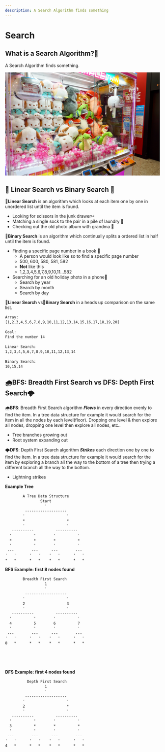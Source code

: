 ```yaml
---
description: A Search Algorithm finds something
---
```


# Search

## What is a Search Algorithm?🧐

A Search Algorithm finds something.

![Claw Machine](../.gitbook/assets/aj-garcia-4k4tx68es50-unsplash.jpg)

## 🐌 Linear Search vs Binary Search 🚀 

🐌**Linear Search** is an algorithm which looks at each item one by one in unordered list until the item is found.

* Looking for scissors in the junk drawer✂ 
* Matching a single sock to the pair in a pile of laundry 🧦 
* Checking out the old photo album with grandma 👵 

🚀**Binary Search** is an algorithm which continually splits a ordered list in half until the item is found. 

* Finding a specific page number in a book 📖 
  * A person would look like so to find a specific page number
  * 500, 600, 580, 581, 582
  * **Not** like this
  * 1,2,3,4,5,6,7,8,9,10,11...582
* Searching for an old holiday photo in a phone🎄
  * Search by year
  * Search by month
  * Search by day

🐌**Linear Search** vs🚀**Binary Search** in a heads up comparison on the same list.

```text
Array:
[1,2,3,4,5,6,7,8,9,10,11,12,13,14,15,16,17,18,19,20]

Goal:
Find the number 14

Linear Search:
1,2,3,4,5,6,7,8,9,10,11,12,13,14

Binary Search:
10,15,14
```

## 🌧BFS: Breadth First Search vs DFS: Depth First Search🌩 

🌧**BFS**: Breadth First Search algorithm _**Flows**_ in every direction evenly to find the item. In a tree data structure for example it would search for the item in all the nodes by each level\(floor\). Dropping one level & then explore all nodes, dropping one level then explore all nodes, etc..

* Tree branches growing out
* Root system expanding out

 🌩**DFS**: Depth First Search algorithm _**Strikes**_ each direction one by one to find the item. In a tree data structure for example it would search for the item by exploring a branch all the way to the bottom of a tree then trying a different branch all the way to the bottom.

* Lightning strikes

**Example Tree**

```text
        A Tree Data Structure
                Start
                  '
         -------------------
        '                   '
        *                   *
        '                   '
   ----------          ----------
  '          '        '          '
  *          *        *          *
  '          '        '          '
 ---        ---      ---        ---        
'   '      '   '    '   '      '   '
*   *      *   *    *   *      *   *
```

**BFS Example: first 8 nodes found**

```text
        Breadth First Search
                  1
                  '
         -------------------
        '                   '
        2                   3
        '                   '
   ----------          ----------
  '          '        '          '
  4          5        6          7
  '          '        '          '
 ---        ---      ---        ---        
'   '      '   '    '   '      '   '
8   *      *   *    *   *      *   *





```

**DFS Example: first 4 nodes found**

```text
          Depth First Search
                  1
                  '
         -------------------
        '                   '
        2                   *
        '                   '
   ----------          ----------
  '          '        '          '
  3          *        *          *
  '          '        '          '
 ---        ---      ---        ---        
'   '      '   '    '   '      '   '
4   *      *   *    *   *      *   *
```

